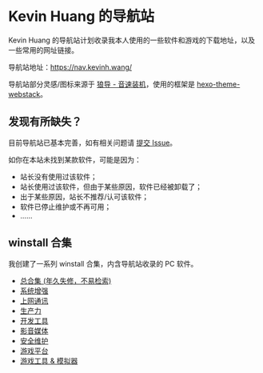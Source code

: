 # Kevin Huang 的导航站

Kevin Huang 的导航站计划收录我本人使用的一些软件和游戏的下载地址，以及一些常用的网址链接。

导航站地址：https://nav.kevinh.wang/

导航站部分灵感/图标来源于 [狼导 - 音速装机](https://sonic.volf.club/)，使用的框架是 [hexo-theme-webstack](https://github.com/HCLonely/hexo-theme-webstack/)。

## 发现有所缺失？

目前导航站已基本完善，如有相关问题请 [提交 Issue](https://github.com/KHwang9883/nav.kevinh.wang/issues)。

如你在本站未找到某款软件，可能是因为：

- 站长没有使用过该软件；
- 站长使用过该软件，但由于某些原因，软件已经被卸载了；
- 出于某些原因，站长不推荐/认可该软件；
- 软件已停止维护或不再可用；
- ……

## winstall 合集

我创建了一系列 winstall 合集，内含导航站收录的 PC 软件。

- [总合集 (年久失修，不易检索)](https://winstall.app/packs/eOfCPORvO)
- [系统增强](https://winstall.app/packs/soUQbpd6d)
- [上网通讯](https://winstall.app/packs/19hqjKSIn)
- [生产力](https://winstall.app/packs/qKsYOdqYA)
- [开发工具](https://winstall.app/packs/Aqj4BLdxV)
- [影音媒体](https://winstall.app/packs/fgCdzr7ll)
- [安全维护](https://winstall.app/packs/1a95OlSuO)
- [游戏平台](https://winstall.app/packs/CGkDZrJ8Y)
- [游戏工具 & 模拟器](https://winstall.app/packs/nSQIWuPoW)